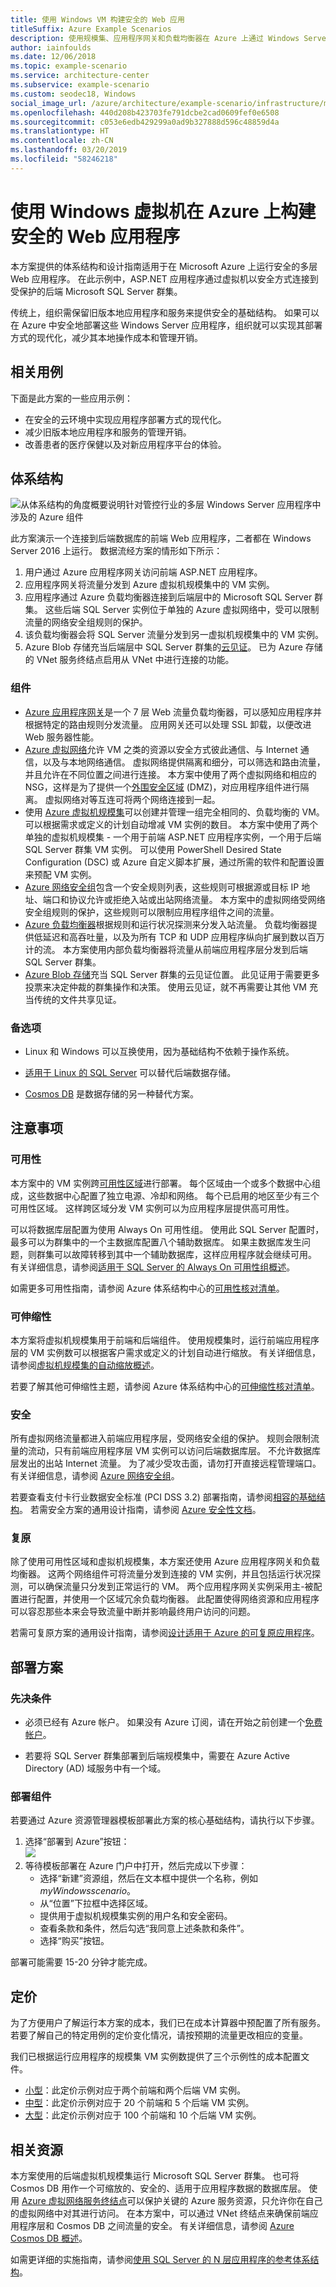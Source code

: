 ```yaml
---
title: 使用 Windows VM 构建安全的 Web 应用
titleSuffix: Azure Example Scenarios
description: 使用规模集、应用程序网关和负载均衡器在 Azure 上通过 Windows Server 构建安全的多层 Web 应用程序。
author: iainfoulds
ms.date: 12/06/2018
ms.topic: example-scenario
ms.service: architecture-center
ms.subservice: example-scenario
ms.custom: seodec18, Windows
social_image_url: /azure/architecture/example-scenario/infrastructure/media/architecture-regulated-multitier-app.png
ms.openlocfilehash: 440d208b423703fe791dcbe2cad0609fef0e6508
ms.sourcegitcommit: c053e6edb429299a0ad9b327888d596c48859d4a
ms.translationtype: HT
ms.contentlocale: zh-CN
ms.lasthandoff: 03/20/2019
ms.locfileid: "58246218"
---
```

# <a name="building-secure-web-applications-with-windows-virtual-machines-on-azure"></a>使用 Windows 虚拟机在 Azure 上构建安全的 Web 应用程序

本方案提供的体系结构和设计指南适用于在 Microsoft Azure 上运行安全的多层 Web 应用程序。 在此示例中，ASP.NET 应用程序通过虚拟机以安全方式连接到受保护的后端 Microsoft SQL Server 群集。

传统上，组织需保留旧版本地应用程序和服务来提供安全的基础结构。 如果可以在 Azure 中安全地部署这些 Windows Server 应用程序，组织就可以实现其部署方式的现代化，减少其本地操作成本和管理开销。

## <a name="relevant-use-cases"></a>相关用例

下面是此方案的一些应用示例：

- 在安全的云环境中实现应用程序部署方式的现代化。
- 减少旧版本地应用程序和服务的管理开销。
- 改善患者的医疗保健以及对新应用程序平台的体验。

## <a name="architecture"></a>体系结构

![从体系结构的角度概要说明针对管控行业的多层 Windows Server 应用程序中涉及的 Azure 组件][architecture]

此方案演示一个连接到后端数据库的前端 Web 应用程序，二者都在 Windows Server 2016 上运行。 数据流经方案的情形如下所示：

1. 用户通过 Azure 应用程序网关访问前端 ASP.NET 应用程序。
2. 应用程序网关将流量分发到 Azure 虚拟机规模集中的 VM 实例。
3. 应用程序通过 Azure 负载均衡器连接到后端层中的 Microsoft SQL Server 群集。 这些后端 SQL Server 实例位于单独的 Azure 虚拟网络中，受可以限制流量的网络安全组规则的保护。
4. 该负载均衡器会将 SQL Server 流量分发到另一虚拟机规模集中的 VM 实例。
5. Azure Blob 存储充当后端层中 SQL Server 群集的[云见证][cloud-witness]。 已为 Azure 存储的 VNet 服务终结点启用从 VNet 中进行连接的功能。

### <a name="components"></a>组件

- [Azure 应用程序网关][appgateway-docs]是一个 7 层 Web 流量负载均衡器，可以感知应用程序并根据特定的路由规则分发流量。 应用网关还可以处理 SSL 卸载，以便改进 Web 服务器性能。
- [Azure 虚拟网络][vnet-docs]允许 VM 之类的资源以安全方式彼此通信、与 Internet 通信，以及与本地网络通信。 虚拟网络提供隔离和细分，可以筛选和路由流量，并且允许在不同位置之间进行连接。 本方案中使用了两个虚拟网络和相应的 NSG，这样是为了提供一个[外围安全区域][dmz] (DMZ)，对应用程序组件进行隔离。 虚拟网络对等互连可将两个网络连接到一起。
- 使用 [Azure 虚拟机规模集][scaleset-docs]可以创建并管理一组完全相同的、负载均衡的 VM。 可以根据需求或定义的计划自动增减 VM 实例的数目。 本方案中使用了两个单独的虚拟机规模集 - 一个用于前端 ASP.NET 应用程序实例，一个用于后端 SQL Server 群集 VM 实例。 可以使用 PowerShell Desired State Configuration (DSC) 或 Azure 自定义脚本扩展，通过所需的软件和配置设置来预配 VM 实例。
- [Azure 网络安全组][nsg-docs]包含一个安全规则列表，这些规则可根据源或目标 IP 地址、端口和协议允许或拒绝入站或出站网络流量。 本方案中的虚拟网络受网络安全组规则的保护，这些规则可以限制应用程序组件之间的流量。
- [Azure 负载均衡器][loadbalancer-docs]根据规则和运行状况探测来分发入站流量。 负载均衡器提供低延迟和高吞吐量，以及为所有 TCP 和 UDP 应用程序纵向扩展到数以百万计的流。 本方案使用内部负载均衡器将流量从前端应用程序层分发到后端 SQL Server 群集。
- [Azure Blob 存储][cloudwitness-docs]充当 SQL Server 群集的云见证位置。 此见证用于需要更多投票来决定仲裁的群集操作和决策。 使用云见证，就不再需要让其他 VM 充当传统的文件共享见证。

### <a name="alternatives"></a>备选项

- Linux 和 Windows 可以互换使用，因为基础结构不依赖于操作系统。

- [适用于 Linux 的 SQL Server][sql-linux] 可以替代后端数据存储。

- [Cosmos DB](/azure/cosmos-db/introduction) 是数据存储的另一种替代方案。

## <a name="considerations"></a>注意事项

### <a name="availability"></a>可用性

本方案中的 VM 实例跨[可用性区域](/azure/availability-zones/az-overview)进行部署。 每个区域由一个或多个数据中心组成，这些数据中心配置了独立电源、冷却和网络。 每个已启用的地区至少有三个可用性区域。 这样跨区域分发 VM 实例可以为应用程序层提供高可用性。

可以将数据库层配置为使用 Always On 可用性组。 使用此 SQL Server 配置时，最多可以为群集中的一个主数据库配置八个辅助数据库。 如果主数据库发生问题，则群集可以故障转移到其中一个辅助数据库，这样应用程序就会继续可用。 有关详细信息，请参阅[适用于 SQL Server 的 Always On 可用性组概述][sqlalwayson-docs]。

如需更多可用性指南，请参阅 Azure 体系结构中心的[可用性核对清单][availability]。

### <a name="scalability"></a>可伸缩性

本方案将虚拟机规模集用于前端和后端组件。 使用规模集时，运行前端应用程序层的 VM 实例数可以根据客户需求或定义的计划自动进行缩放。 有关详细信息，请参阅[虚拟机规模集的自动缩放概述][vmssautoscale-docs]。

若要了解其他可伸缩性主题，请参阅 Azure 体系结构中心的[可伸缩性核对清单][scalability]。

### <a name="security"></a>安全

所有虚拟网络流量都进入前端应用程序层，受网络安全组的保护。 规则会限制流量的流动，只有前端应用程序层 VM 实例可以访问后端数据库层。 不允许数据库层发出的出站 Internet 流量。 为了减少受攻击面，请勿打开直接远程管理端口。 有关详细信息，请参阅 [Azure 网络安全组][nsg-docs]。

若要查看支付卡行业数据安全标准 (PCI DSS 3.2) 部署指南，请参阅[相容的基础结构][pci-dss]。 若需安全方案的通用设计指南，请参阅 [Azure 安全性文档][security]。

### <a name="resiliency"></a>复原

除了使用可用性区域和虚拟机规模集，本方案还使用 Azure 应用程序网关和负载均衡器。 这两个网络组件可将流量分发到连接的 VM 实例，并且包括运行状况探测，可以确保流量只分发到正常运行的 VM。 两个应用程序网关实例采用主-被配置进行配置，并使用一个区域冗余负载均衡器。 此配置使得网络资源和应用程序可以容忍那些本来会导致流量中断并影响最终用户访问的问题。

若需可复原方案的通用设计指南，请参阅[设计适用于 Azure 的可复原应用程序][resiliency]。

## <a name="deploy-the-scenario"></a>部署方案

### <a name="prerequisites"></a>先决条件

- 必须已经有 Azure 帐户。 如果没有 Azure 订阅，请在开始之前创建一个[免费帐户](https://azure.microsoft.com/free/?WT.mc_id=A261C142F)。

- 若要将 SQL Server 群集部署到后端规模集中，需要在 Azure Active Directory (AD) 域服务中有一个域。

### <a name="deploy-the-components"></a>部署组件

若要通过 Azure 资源管理器模板部署此方案的核心基础结构，请执行以下步骤。

<!-- markdownlint-disable MD033 -->

1. 选择“部署到 Azure”按钮：<br><a href="https://portal.azure.com/#create/Microsoft.Template/uri/https%3A%2F%2Fraw.githubusercontent.com%2Fmspnp%2Fsolution-architectures%2Fmaster%2Finfrastructure%2Fregulated-multitier-app.json" target="_blank"><img src="https://azuredeploy.net/deploybutton.png"/></a>
2. 等待模板部署在 Azure 门户中打开，然后完成以下步骤：
   - 选择“新建”资源组，然后在文本框中提供一个名称，例如 *myWindowsscenario*。
   - 从“位置”下拉框中选择区域。
   - 提供用于虚拟机规模集实例的用户名和安全密码。
   - 查看条款和条件，然后勾选“我同意上述条款和条件”。
   - 选择“购买”按钮。

<!-- markdownlint-enable MD033 -->

部署可能需要 15-20 分钟才能完成。

## <a name="pricing"></a>定价

为了方便用户了解运行本方案的成本，我们已在成本计算器中预配置了所有服务。 若要了解自己的特定用例的定价变化情况，请按预期的流量更改相应的变量。

我们已根据运行应用程序的规模集 VM 实例数提供了三个示例性的成本配置文件。

- [小型][small-pricing]：此定价示例对应于两个前端和两个后端 VM 实例。
- [中型][medium-pricing]：此定价示例对应于 20 个前端和 5 个后端 VM 实例。
- [大型][large-pricing]：此定价示例对应于 100 个前端和 10 个后端 VM 实例。

## <a name="related-resources"></a>相关资源

本方案使用的后端虚拟机规模集运行 Microsoft SQL Server 群集。 也可将 Cosmos DB 用作一个可缩放的、安全的、适用于应用程序数据的数据库层。 使用 [Azure 虚拟网络服务终结点][vnetendpoint-docs]可以保护关键的 Azure 服务资源，只允许你在自己的虚拟网络中对其进行访问。 在本方案中，可以通过 VNet 终结点来确保前端应用程序层和 Cosmos DB 之间流量的安全。 有关详细信息，请参阅 [Azure Cosmos DB 概述](/azure/cosmos-db/introduction)。

如需更详细的实施指南，请参阅[使用 SQL Server 的 N 层应用程序的参考体系结构][ntiersql-ra]。

<!-- links -->
[appgateway-docs]: /azure/application-gateway/overview
[architecture]: ./media/architecture-regulated-multitier-app.png
[autoscaling]: /azure/architecture/best-practices/auto-scaling
[availability]: ../../checklist/availability.md
[cloudwitness-docs]: /windows-server/failover-clustering/deploy-cloud-witness
[loadbalancer-docs]: /azure/load-balancer/load-balancer-overview
[nsg-docs]: /azure/virtual-network/security-overview
[ntiersql-ra]: /azure/architecture/reference-architectures/n-tier/n-tier-sql-server
[resiliency]: /azure/architecture/resiliency/
[security]: /azure/security/
[scalability]: /azure/architecture/checklist/scalability
[scaleset-docs]: /azure/virtual-machine-scale-sets/overview
[sqlalwayson-docs]: /sql/database-engine/availability-groups/windows/overview-of-always-on-availability-groups-sql-server
[vmssautoscale-docs]: /azure/virtual-machine-scale-sets/virtual-machine-scale-sets-autoscale-overview
[vnet-docs]: /azure/virtual-network/virtual-networks-overview
[vnetendpoint-docs]: /azure/virtual-network/virtual-network-service-endpoints-overview
[pci-dss]: /azure/security/blueprints/pcidss-iaaswa-overview
[dmz]: /azure/virtual-network/virtual-networks-dmz-nsg
[sql-linux]: /sql/linux/sql-server-linux-overview?view=sql-server-linux-2017
[cloud-witness]: /windows-server/failover-clustering/deploy-cloud-witness
[small-pricing]: https://azure.com/e/711bbfcbbc884ef8aa91cdf0f2caff72
[medium-pricing]: https://azure.com/e/b622d82d79b34b8398c4bce35477856f
[large-pricing]: https://azure.com/e/1d99d8b92f90496787abecffa1473a93
